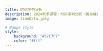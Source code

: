 ```yaml
---
title: 时间序列分析
description: 2024秋季课程：时间序列分析（黄永峰）
image: timeData.jpeg

# Badge style
style:
    background: "#57C7F7"
    color: "#fff"
---
```


